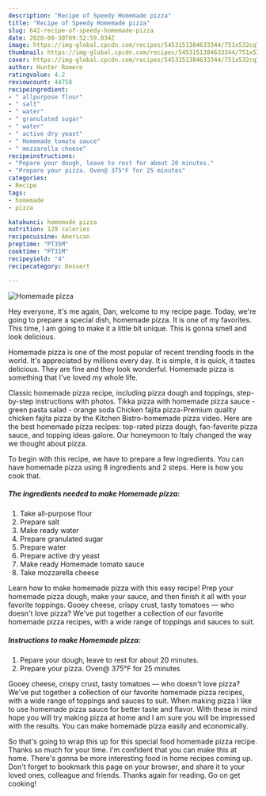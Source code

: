 ```yaml
---
description: "Recipe of Speedy Homemade pizza"
title: "Recipe of Speedy Homemade pizza"
slug: 642-recipe-of-speedy-homemade-pizza
date: 2020-08-30T09:52:59.034Z
image: https://img-global.cpcdn.com/recipes/5453151384633344/751x532cq70/homemade-pizza-recipe-main-photo.jpg
thumbnail: https://img-global.cpcdn.com/recipes/5453151384633344/751x532cq70/homemade-pizza-recipe-main-photo.jpg
cover: https://img-global.cpcdn.com/recipes/5453151384633344/751x532cq70/homemade-pizza-recipe-main-photo.jpg
author: Hunter Romero
ratingvalue: 4.2
reviewcount: 44758
recipeingredient:
- " allpurpose flour"
- " salt"
- " water"
- " granulated sugar"
- " water"
- " active dry yeast"
- " Homemade tomato sauce"
- " mozzarella cheese"
recipeinstructions:
- "Pepare your dough, leave to rest for about 20 minutes."
- "Prepare your pizza. Oven@ 375°F for 25 minutes"
categories:
- Recipe
tags:
- homemade
- pizza

katakunci: homemade pizza 
nutrition: 129 calories
recipecuisine: American
preptime: "PT35M"
cooktime: "PT31M"
recipeyield: "4"
recipecategory: Dessert

---
```



![Homemade pizza](https://img-global.cpcdn.com/recipes/5453151384633344/751x532cq70/homemade-pizza-recipe-main-photo.jpg)

Hey everyone, it's me again, Dan, welcome to my recipe page. Today, we're going to prepare a special dish, homemade pizza. It is one of my favorites. This time, I am going to make it a little bit unique. This is gonna smell and look delicious.

Homemade pizza is one of the most popular of recent trending foods in the world. It's appreciated by millions every day. It is simple, it is quick, it tastes delicious. They are fine and they look wonderful. Homemade pizza is something that I've loved my whole life.

Classic homemade pizza recipe, including pizza dough and toppings, step-by-step instructions with photos. Tikka pizza with homemade pizza sauce - green pasta salad - orange soda Chicken fajita pizza-Premium quality chicken fajita pizza by the Kitchen Bistro-homemade pizza video. Here are the best homemade pizza recipes: top-rated pizza dough, fan-favorite pizza sauce, and topping ideas galore. Our honeymoon to Italy changed the way we thought about pizza.


To begin with this recipe, we have to prepare a few ingredients. You can have homemade pizza using 8 ingredients and 2 steps. Here is how you cook that.

<!--inarticleads1-->

##### The ingredients needed to make Homemade pizza:

1. Take  all-purpose flour
1. Prepare  salt
1. Make ready  water
1. Prepare  granulated sugar
1. Prepare  water
1. Prepare  active dry yeast
1. Make ready  Homemade tomato sauce
1. Take  mozzarella cheese


Learn how to make homemade pizza with this easy recipe! Prep your homemade pizza dough, make your sauce, and then finish it all with your favorite toppings. Gooey cheese, crispy crust, tasty tomatoes — who doesn&#39;t love pizza? We&#39;ve put together a collection of our favorite homemade pizza recipes, with a wide range of toppings and sauces to suit. 

<!--inarticleads2-->

##### Instructions to make Homemade pizza:

1. Pepare your dough, leave to rest for about 20 minutes.
1. Prepare your pizza. Oven@ 375°F for 25 minutes


Gooey cheese, crispy crust, tasty tomatoes — who doesn&#39;t love pizza? We&#39;ve put together a collection of our favorite homemade pizza recipes, with a wide range of toppings and sauces to suit. When making pizza I like to use homemade pizza sauce for better taste and flavor. With these in mind hope you will try making pizza at home and I am sure you will be impressed with the results. You can make homemade pizza easily and economically. 

So that's going to wrap this up for this special food homemade pizza recipe. Thanks so much for your time. I'm confident that you can make this at home. There's gonna be more interesting food in home recipes coming up. Don't forget to bookmark this page on your browser, and share it to your loved ones, colleague and friends. Thanks again for reading. Go on get cooking!
